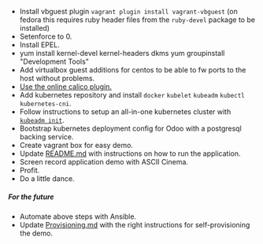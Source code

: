 * Install vbguest plugin `vagrant plugin install vagrant-vbguest` (on fedora this requires ruby header files from the `ruby-devel` package to be installed)
* Setenforce to 0.  
* Install EPEL.  
* yum install kernel-devel kernel-headers dkms yum groupinstall "Development Tools"
* Add virtualbox guest additions for centos to be able to fw ports to the host without problems.  
* [Use the online calico plugin.]( http://docs.projectcalico.org/v2.0/getting-started/kubernetes/installation/hosted/kubeadm/calico.yaml)
* Add kubernetes repository and install `docker` `kubelet` `kubeadm` `kubectl` `kubernetes-cni`.
* Follow instructions to setup an all-in-one kubernetes cluster with [`kubeadm init`](http://kubernetes.io/docs/getting-started-guides/kubeadm/).
* Bootstrap kubernetes deployment config for Odoo with a postgresql backing service.   
* Create vagrant box for easy demo.  
* Update [README.md](README.md) with instructions on how to run the application.  
* Screen record application demo with ASCII Cinema.  
* Profit.  
* Do a little dance.  

##### For the future
* Automate above steps with Ansible.  
* Update [Provisioning.md](Provisioning.md) with the right instructions for self-provisioning the demo.  
